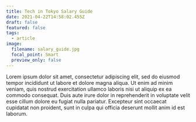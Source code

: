 ```yaml
---
title: Tech in Tokyo Salary Guide
date: 2021-04-22T14:58:02.455Z
draft: false
featured: false
tags:
  - article
image:
  filename: salary_guide.jpg
  focal_point: Smart
  preview_only: false
---
```

Lorem ipsum dolor sit amet, consectetur adipiscing elit, sed do eiusmod tempor incididunt ut labore et dolore magna aliqua. Ut enim ad minim veniam, quis nostrud exercitation ullamco laboris nisi ut aliquip ex ea commodo consequat. Duis aute irure dolor in reprehenderit in voluptate velit esse cillum dolore eu fugiat nulla pariatur. Excepteur sint occaecat cupidatat non proident, sunt in culpa qui officia deserunt mollit anim id est laborum.